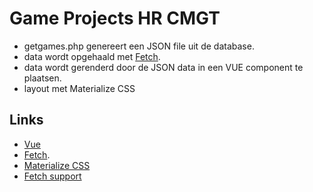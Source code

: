 # Game Projects HR CMGT

- getgames.php genereert een JSON file uit de database.
- data wordt opgehaald met [Fetch](https://developer.mozilla.org/en/docs/Web/API/Fetch_API).
- data wordt gerenderd door de JSON data in een VUE component te plaatsen.
- layout met Materialize CSS

## Links

- [Vue](https://vuejs.org)
- [Fetch](https://developer.mozilla.org/en/docs/Web/API/Fetch_API).
- [Materialize CSS](http://materializecss.com)
- [Fetch support](http://caniuse.com/#feat=fetch)